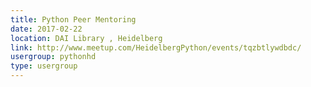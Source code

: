 ```yaml
---
title: Python Peer Mentoring
date: 2017-02-22
location: DAI Library , Heidelberg
link: http://www.meetup.com/HeidelbergPython/events/tqzbtlywdbdc/
usergroup: pythonhd
type: usergroup
---
```

